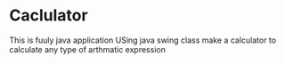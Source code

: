# Caclulator
This is fuuly java application 
USing java swing class make a calculator to calculate any type of arthmatic expression
